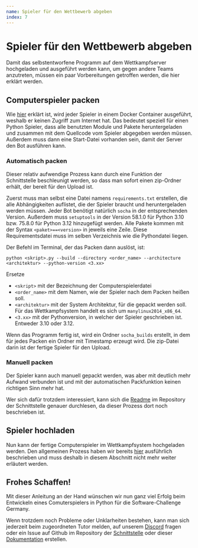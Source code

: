 ```yaml
---
name: Spieler für den Wettbewerb abgeben
index: 7
---
```


# Spieler für den Wettbewerb abgeben

Damit das selbstentworfene Programm auf dem Wettkampfserver hochgeladen
und ausgeführt werden kann, um gegen andere Teams anzutreten,
müssen ein paar Vorbereitungen getroffen werden, die hier erklärt werden.

## Computerspieler packen

Wie [hier](/entwicklung/abgabe.md) erklärt ist, wird jeder Spieler in einem
Docker Container ausgeführt, weshalb er keinen Zugriff zum Internet hat.
Das bedeutet speziell für einen Python Spieler, dass alle benutzten
Module und Pakete heruntergeladen und zusammen mit dem Quellcode
vom Spieler abgegeben werden müssen.
Außerdem muss dann eine Start-Datei vorhanden sein, damit der Server
den Bot ausführen kann.

### Automatisch packen

Dieser relativ aufwendige Prozess kann durch eine Funktion der Schnittstelle
beschleunigt werden, so dass man sofort einen zip-Ordner erhält, der bereit für
den Upload ist.

Zuerst muss man selbst eine Datei namens `requirements.txt` erstellen, die alle
Abhängigkeiten auflistet, die der Spieler braucht und heruntergeladen werden müssen.
Jeder Bot benötigt natürlich `socha` in der entsprechenden Version.
Außerdem muss `setuptools` in der Version 58.1.0 für Python 3.10 bzw. 75.8.0 für Python
3.12 hinzugefügt werden.
Alle Pakete kommen mit der Syntax `<paket>==<version>` in jeweils eine Zeile.
Diese Requirementsdatei muss im selben Verzeichnis wie die Pythondatei liegen.

Der Befehl im Terminal, der das Packen dann auslöst, ist:

`python <skript>.py --build --directory <order_name> --architecture <architektur> --python-version <3.xx>`

Ersetze
- `<skript>` mit der Bezeichnung der Computerspielerdatei
- `<order_name>` mit dem Namen, wie der Spieler nach dem Packen heißen soll.
- `<architektur>` mit der System Architektur, für die gepackt werden soll.
  Für das Wettkampfsystem handelt es sich um `manylinux2014_x86_64`.
- `<3.xx>` mit der Pythonversion, in welcher der Spieler geschrieben ist.
  Entweder 3.10 oder 3.12.

Wenn das Programm fertig ist, wird ein Ordner `socha_builds` erstellt, in dem
für jedes Packen ein Ordner mit Timestamp erzeugt wird. Die zip-Datei darin
ist der fertige Spieler für den Upload.

### Manuell packen

Der Spieler kann auch manuell gepackt werden, was aber mit deutlich mehr Aufwand verbunden ist und
mit der automatischen Packfunktion keinen richtigen Sinn mehr hat.

Wer sich dafür trotzdem interessiert, kann sich die
[Readme](https://github.com/software-challenge/player_python/blob/master/README.md)
im Repository der Schnittstelle genauer durchlesen,
da dieser Prozess dort noch beschrieben ist.

## Spieler hochladen

Nun kann der fertige Computerspieler im Wettkampfsystem hochgeladen werden.
Den allgemeinen Prozess haben wir bereits [hier](/grundlagen/contest#computerspieler)
ausführlich beschrieben und muss deshalb in diesem Abschnitt
nicht mehr weiter erläutert werden.

## Frohes Schaffen!

Mit dieser Anleitung an der Hand wünschen wir nun
ganz viel Erfolg beim Entwickeln eines Comuterspielers in Python 
für die Software-Challenge Germany.

Wenn trotzdem noch Probleme oder Unklarheiten bestehen, kann man sich jederzeit
beim zugeordneten Tutor melden,
auf unserem [Discord](https://discord.gg/jhyF7EU) fragen
oder ein Issue auf Github im Repository
der [Schnittstelle](https://github.com/software-challenge/player_python)
oder dieser [Dokumentation](https://github.com/software-challenge/docs) erstellen.